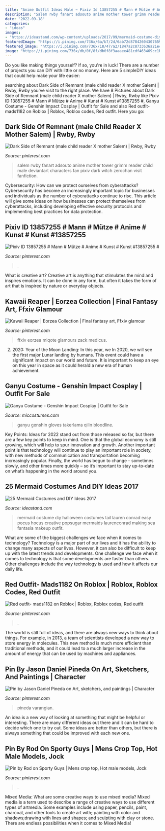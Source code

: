 ```yaml
---
title: "Anime Outfit Ideas Male ~ Pixiv Id 13857255 # Mann # Mütze # Anime # Kunst # Kunst #13857255 #"
description: "Salem rwby fanart adsouto anime mother tower grimm reader child male deviantart characters fan pixiv dark witch zerochan visit fanfiction"
date: "2022-09-18"
categories:
- "ideas"
images:
- "https://ideastand.com/wp-content/uploads/2017/09/mermaid-costume-diy/4-mermaid-costume-diy-ideas-tutorials.jpg"
featuredImage: "https://i.pinimg.com/736x/6a/b7/2d/6ab72d8784260430765942e150828b10.jpg"
featured_image: "https://i.pinimg.com/736x/18/47/a2/1847a2c8733636a21ec028ca843f84b4.jpg"
image: "https://i.pinimg.com/736x/db/0f/8f/db0f8f3aaaee481cdf463469cc1bb4ef.jpg"
---
```



Do you like making things yourself? If so, you're in luck! There are a number of projects you can DIY with little or no money. Here are 5 simpleDIY ideas that could help make your life easier: 

	

		
searching about Dark Side of Remnant (male child reader X mother Salem) | Rwby, Rwby you've visit to the right place. We have 8 Pictures about Dark Side of Remnant (male child reader X mother Salem) | Rwby, Rwby like Pixiv ID 13857255 # Mann # Mütze # Anime # Kunst # Kunst #13857255 #, Ganyu Costume - Genshin Impact Cosplay | Outfit for Sale and also Red outfit- mads1182 on Roblox | Roblox, Roblox codes, Red outfit. Here you go:
		
    
## Dark Side Of Remnant (male Child Reader X Mother Salem) | Rwby, Rwby

<img loading=lazy src="https://i.pinimg.com/736x/6a/b7/2d/6ab72d8784260430765942e150828b10.jpg" onerror="this.onerror=null;this.src='https://tse1.mm.bing.net/th?id=OIP.EVGUVXjv8SOS7QKoFithqwHaKe&amp;pid=15.1';" alt="Dark Side of Remnant (male child reader X mother Salem) | Rwby, Rwby">

_Source: pinterest.com_

>salem rwby fanart adsouto anime mother tower grimm reader child male deviantart characters fan pixiv dark witch zerochan visit fanfiction. 

	

Cybersecurity: How can we protect ourselves from cyberattacks?
Cybersecurity has become an increasingly important topic for businesses and individuals as the number of cyberattacks continue to rise. This article will give some ideas on how businesses can protect themselves from cyberattacks, including developing effective security protocols and implementing best practices for data protection.

    
## Pixiv ID 13857255 # Mann # Mütze # Anime # Kunst # Kunst #13857255 #

<img loading=lazy src="https://i.pinimg.com/736x/91/10/35/911035f1aeb70b7f80384a5a91e71ec1.jpg" onerror="this.onerror=null;this.src='https://tse4.mm.bing.net/th?id=OIP.ADMDh-h5-w9dJWlADacangHaKq&amp;pid=15.1';" alt="Pixiv ID 13857255 # Mann # Mütze # Anime # Kunst # Kunst #13857255 #">

_Source: pinterest.com_

>. 

	

What is creative art?
Creative art is anything that stimulates the mind and inspires emotions. It can be done in any form, but often it takes the form of art that is inspired by nature or everyday objects.

    
## Kawaii Reaper | Eorzea Collection | Final Fantasy Art, Ffxiv Glamour

<img loading=lazy src="https://i.pinimg.com/736x/d1/08/29/d10829d799d6098ea328bf6cc2f6757b.jpg" onerror="this.onerror=null;this.src='https://tse2.mm.bing.net/th?id=OIP.dNZNM7YXvG5_1kOF3WWdjQAAAA&amp;pid=15.1';" alt="Kawaii Reaper | Eorzea Collection | Final fantasy art, Ffxiv glamour">

_Source: pinterest.com_

>ffxiv eorzea miqote glamours zack medicus. 

	

2) 2020: Year of the Moon Landing: In this year, we
In 2020, we will see the first major Lunar landing by humans. This event could have a significant impact on our world and future. It is important to keep an eye on this year in space as it could herald a new era of human achievement.

    
## Ganyu Costume - Genshin Impact Cosplay | Outfit For Sale

<img loading=lazy src="https://www.miccostumes.com/images/path-products/image-CGI107GY-2.jpg/&amp;width=1200&amp;height=1200&amp;original=77s8AgZSGN6A&amp;a.jpg" onerror="this.onerror=null;this.src='https://tse4.mm.bing.net/th?id=OIP.dqnbODU42LMHC6Ax8HQ8eAHaK3&amp;pid=15.1';" alt="Ganyu Costume - Genshin Impact Cosplay | Outfit for Sale">

_Source: miccostumes.com_

>ganyu genshin gloves takerlama qilin bloodline. 

	

Key Points:
Ideas for 2022 stand out from those released so far, but there are a few key points to keep in mind. One is that the global economy is still growing, which will help to spur innovation and growth. Another important point is that technology will continue to play an important role in society, with new methods of communication and transportation becoming increasingly popular. Finally, the world has begun to change – sometimes slowly, and other times more quickly – so it’s important to stay up-to-date on what’s happening in the world around you.

    
## 25 Mermaid Costumes And DIY Ideas 2017

<img loading=lazy src="https://ideastand.com/wp-content/uploads/2017/09/mermaid-costume-diy/4-mermaid-costume-diy-ideas-tutorials.jpg" onerror="this.onerror=null;this.src='https://tse2.mm.bing.net/th?id=OIP.8AW6BWy6SG_sET6BszO-3AHaK6&amp;pid=15.1';" alt="25 Mermaid Costumes and DIY Ideas 2017">

_Source: ideastand.com_

>mermaid costume diy halloween costumes tail lauren conrad easy pocus hocus creative popsugar mermaids laurenconrad making sea fantasia makeup outfit. 

	

What are some of the biggest challenges we face when it comes to technology?
Technology is a major part of our lives and it has the ability to change many aspects of our lives. However, it can also be difficult to keep up with the latest trends and developments. One challenge we face when it comes to technology is that some developments are faster than others. Other challenges include the way technology is used and how it affects our daily life.

    
## Red Outfit- Mads1182 On Roblox | Roblox, Roblox Codes, Red Outfit

<img loading=lazy src="https://i.pinimg.com/736x/db/0f/8f/db0f8f3aaaee481cdf463469cc1bb4ef.jpg" onerror="this.onerror=null;this.src='https://tse2.mm.bing.net/th?id=OIP.j15Wqt0uyUJbdhuEJ-kMrQHaQA&amp;pid=15.1';" alt="Red outfit- mads1182 on Roblox | Roblox, Roblox codes, Red outfit">

_Source: pinterest.com_

>. 

	

The world is still full of ideas, and there are always new ways to think about things. For example, in 2013, a team of scientists developed a new way to store energy in molecules. This new method is much more efficient than traditional methods, and it could lead to a much larger increase in the amount of energy that can be used by machines and appliances.

    
## Pin By Jason Daniel Pineda On Art, Sketchers, And Paintings | Character

<img loading=lazy src="https://i.pinimg.com/736x/18/47/a2/1847a2c8733636a21ec028ca843f84b4.jpg" onerror="this.onerror=null;this.src='https://tse4.mm.bing.net/th?id=OIP.W4at5yn1UHYxtItnhXhNFgHaKd&amp;pid=15.1';" alt="Pin by Jason Daniel Pineda on Art, sketchers, and paintings | Character">

_Source: pinterest.com_

>pineda varangian. 

	

An idea is a new way of looking at something that might be helpful or interesting. There are many different ideas out there and it can be hard to decide which one to try out. Some ideas are better than others, but there is always something that could be improved with each new one.

    
## Pin By Rod On Sporty Guys | Mens Crop Top, Hot Male Models, Jock

<img loading=lazy src="https://i.pinimg.com/736x/94/e4/bc/94e4bc9131223043fd0ddd1707466cbf.jpg" onerror="this.onerror=null;this.src='https://tse1.mm.bing.net/th?id=OIP.4dfxZZLrrEND76O4OPXPqgAAAA&amp;pid=15.1';" alt="Pin by Rod on Sporty Guys | Mens crop top, Hot male models, Jock">

_Source: pinterest.com_

>. 

	

Mixed Media: What are some creative ways to use mixed media?
Mixed media is a term used to describe a range of creative ways to use different types of artmedia. Some examples include using paper, pencils, paint, charcoal, and other tools to create art with; painting with color and shadows;drawing with lines and shapes; and sculpting with clay or stone. There are endless possibilities when it comes to Mixed Media!

